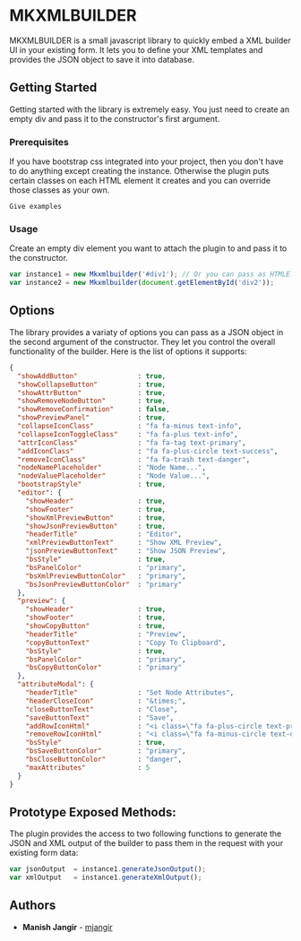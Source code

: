 # MKXMLBUILDER

MKXMLBUILDER is a small javascript library to quickly embed a XML builder UI in your existing form. It lets you to define your XML templates and provides the JSON object to save it into database.

## Getting Started

Getting started with the library is extremely easy. You just need to create an empty div and pass it to the constructor's first argument.

### Prerequisites

If you have bootstrap css integrated into your project, then you don't have to do anything except creating the instance. Otherwise the plugin puts certain classes on each HTML element it creates and you can override those classes as your own.

```
Give examples
```

### Usage

Create an empty div element you want to attach the plugin to and pass it to the constructor.

```javascript
var instance1 = new Mkxmlbuilder('#div1'); // Or you can pass as HTMLElement also
var instance2 = new Mkxmlbuilder(document.getElementById('div2'));
```

## Options

The library provides a variaty of options you can pass as a JSON object in the second argument of the constructor. They let you control the overall functionality of the builder. Here is the list of options it supports:

```json
{
  "showAddButton"               : true,
  "showCollapseButton"          : true,
  "showAttrButton"              : true,
  "showRemoveNodeButton"        : true,
  "showRemoveConfirmation"      : false,
  "showPreviewPanel"            : true,
  "collapseIconClass"           : "fa fa-minus text-info",
  "collapseIconToggleClass"     : "fa fa-plus text-info",
  "attrIconClass"               : "fa fa-tag text-primary",
  "addIconClass"                : "fa fa-plus-circle text-success",
  "removeIconClass"             : "fa fa-trash text-danger",
  "nodeNamePlaceholder"         : "Node Name...",
  "nodeValuePlaceholder"        : "Node Value...",
  "bootstrapStyle"              : true,
  "editor": {
    "showHeader"                : true,
    "showFooter"                : true,
    "showXmlPreviewButton"      : true,
    "showJsonPreviewButton"     : true,
    "headerTitle"               : "Editor",
    "xmlPreviewButtonText"      : "Show XML Preview",
    "jsonPreviewButtonText"     : "Show JSON Preview",
    "bsStyle"                   : true,
    "bsPanelColor"              : "primary",
    "bsXmlPreviewButtonColor"   : "primary",
    "bsJsonPreviewButtonColor"  : "primary"
  },
  "preview": {
    "showHeader"                : true,
    "showFooter"                : true,
    "showCopyButton"            : true,
    "headerTitle"               : "Preview",
    "copyButtonText"            : "Copy To Clipboard",
    "bsStyle"                   : true,
    "bsPanelColor"              : "primary",
    "bsCopyButtonColor"         : "primary"
  },
  "attributeModal": {
    "headerTitle"               : "Set Node Attributes",
    "headerCloseIcon"           : "&times;",
    "closeButtonText"           : "Close",
    "saveButtonText"            : "Save",
    "addRowIconHtml"            : "<i class=\"fa fa-plus-circle text-primary\"><\/i>",
    "removeRowIconHtml"         : "<i class=\"fa fa-minus-circle text-danger\"><\/i>",
    "bsStyle"                   : true,
    "bsSaveButtonColor"         : "primary",
    "bsCloseButtonColor"        : "danger",
    "maxAttributes"             : 5
  }
}
```

## Prototype Exposed Methods:

The plugin provides the access to two following functions to generate the JSON and XML output of the builder to pass them in the request with your existing form data:

```javascript
var jsonOutput  = instance1.generateJsonOutput();
var xmlOutput   = instance1.generateXmlOutput();
```

## Authors

* **Manish Jangir** - [mjangir](https://github.com/mjangir)

